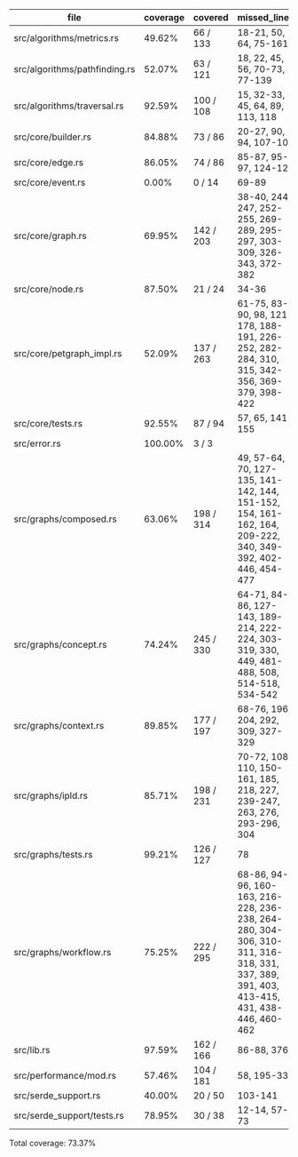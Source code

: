 | file                          | coverage | covered   | missed_lines                                                                                                                         |
|-------------------------------|----------|-----------|--------------------------------------------------------------------------------------------------------------------------------------|
| src/algorithms/metrics.rs     | 49.62%   | 66 / 133  | 18-21, 50, 64, 75-161                                                                                                                |
| src/algorithms/pathfinding.rs | 52.07%   | 63 / 121  | 18, 22, 45, 56, 70-73, 77-139                                                                                                        |
| src/algorithms/traversal.rs   | 92.59%   | 100 / 108 | 15, 32-33, 45, 64, 89, 113, 118                                                                                                      |
| src/core/builder.rs           | 84.88%   | 73 / 86   | 20-27, 90, 94, 107-109                                                                                                               |
| src/core/edge.rs              | 86.05%   | 74 / 86   | 85-87, 95-97, 124-129                                                                                                                |
| src/core/event.rs             | 0.00%    | 0 / 14    | 69-89                                                                                                                                |
| src/core/graph.rs             | 69.95%   | 142 / 203 | 38-40, 244, 247, 252-255, 269-289, 295-297, 303-309, 326-343, 372-382                                                                |
| src/core/node.rs              | 87.50%   | 21 / 24   | 34-36                                                                                                                                |
| src/core/petgraph_impl.rs     | 52.09%   | 137 / 263 | 61-75, 83-90, 98, 121-178, 188-191, 226-252, 282-284, 310, 315, 342-356, 369-379, 398-422                                            |
| src/core/tests.rs             | 92.55%   | 87 / 94   | 57, 65, 141-155                                                                                                                      |
| src/error.rs                  | 100.00%  | 3 / 3     |                                                                                                                                      |
| src/graphs/composed.rs        | 63.06%   | 198 / 314 | 49, 57-64, 70, 127-135, 141-142, 144, 151-152, 154, 161-162, 164, 209-222, 340, 349-392, 402-446, 454-477                            |
| src/graphs/concept.rs         | 74.24%   | 245 / 330 | 64-71, 84-86, 127-143, 189-214, 222-224, 303-319, 330, 449, 481-488, 508, 514-518, 534-542                                           |
| src/graphs/context.rs         | 89.85%   | 177 / 197 | 68-76, 196-204, 292, 309, 327-329                                                                                                    |
| src/graphs/ipld.rs            | 85.71%   | 198 / 231 | 70-72, 108-110, 150-161, 185, 218, 227, 239-247, 263, 276, 293-296, 304                                                              |
| src/graphs/tests.rs           | 99.21%   | 126 / 127 | 78                                                                                                                                   |
| src/graphs/workflow.rs        | 75.25%   | 222 / 295 | 68-86, 94-96, 160-163, 216-228, 236-238, 264-280, 304-306, 310-311, 316-318, 331, 337, 389, 391, 403, 413-415, 431, 438-446, 460-462 |
| src/lib.rs                    | 97.59%   | 162 / 166 | 86-88, 376                                                                                                                           |
| src/performance/mod.rs        | 57.46%   | 104 / 181 | 58, 195-338                                                                                                                          |
| src/serde_support.rs          | 40.00%   | 20 / 50   | 103-141                                                                                                                              |
| src/serde_support/tests.rs    | 78.95%   | 30 / 38   | 12-14, 57-73                                                                                                                         |

Total coverage: 73.37%
